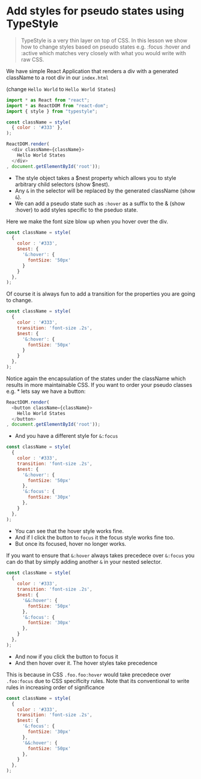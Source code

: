 # Add styles for pseudo states using TypeStyle

> TypeStyle is a very thin layer on top of CSS. In this lesson we show how to change styles based on pseudo states e.g. :focus :hover and :active which matches very closely with what you would write with raw CSS.

We have simple React Application that renders a div with a generated className to a root div in our `index.html`

(change `Hello World` to `Hello World States`)
```js
import * as React from "react";
import * as ReactDOM from "react-dom"; 
import { style } from "typestyle";

const className = style(
  { color : '#333' },
);

ReactDOM.render(
  <div className={className}>
    Hello World States
  </div>
, document.getElementById('root'));
```

* The style object takes a $nest property which allows you to style arbitrary child selectors (show $nest). 
* Any `&` in the selector will be replaced by the generated className (show `&`). 
* We can add a pseudo state such as `:hover` as a suffix to the & (show :hover) to add styles specific to the pseduo state. 

Here we make the font size blow up when you hover over the div.

```js
const className = style(
  { 
    color : '#333',
    $nest: {
      '&:hover': {
        fontSize: '50px'
      }
    }
  },
);
```

Of course it is always fun to add a transition for the properties you are going to change.

```js
const className = style(
  { 
    color : '#333',
    transition: 'font-size .2s',
    $nest: {
      '&:hover': {
        fontSize: '50px'
      }
    }
  },
);
```

Notice again the encapsulation of the states under the className which results in more maintainable CSS. If you want to order your pseudo classes e.g. * lets say we have a button: 

```js
ReactDOM.render(
  <button className={className}>
    Hello World States
  </button>
, document.getElementById('root'));
```
* And you have a different style for `&:focus` 

```js
const className = style(
  { 
    color : '#333',
    transition: 'font-size .2s',
    $nest: {
      '&:hover': {
        fontSize: '50px'
      },
      '&:focus': {
        fontSize: '30px'
      },
    }
  },
);
```
* You can see that the hover style works fine. 
* And if I click the button to `focus` it the focus style works fine too. 
* But once its focused, hover no longer works.

If you want to ensure that `&:hover` always takes precedece over `&:focus` you can do that by simply adding another `&` in your nested selector.

```js
const className = style(
  { 
    color : '#333',
    transition: 'font-size .2s',
    $nest: {
      '&&:hover': {
        fontSize: '50px'
      },
      '&:focus': {
        fontSize: '30px'
      },
    }
  },
);
```
* And now if you click the button to focus it 
* And then hover over it. The hover styles take precedence

This is because in CSS `.foo.foo:hover` would take precedece over `.foo:focus` due to CSS specificity rules. Note that its conventional to write rules in increasing order of significance

```js
const className = style(
  { 
    color : '#333',
    transition: 'font-size .2s',
    $nest: {
      '&:focus': {
        fontSize: '30px'
      },
      '&&:hover': {
        fontSize: '50px'
      },
    }
  },
);
```
